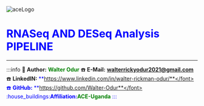 ![aceLogo](https://hackmd.io/_uploads/SJpe8ioFR.png)
# <font color="blue">**RNASeq AND DESeq Analysis PIPELINE**</font>
---
:::info
:book: **Author:** <font color='green'>**Walter Odur**</font>
:phone: **E-Mail:** <font color='blue'>**walterrickyodur2021@gmail.com**</font>
:phone: **LinkedIN:** <font color='blue'>**https://www.linkedin.com/in/walter-rickman-odur/**</font>
:phone: **GitHub:** <font color='blue'>**https://github.com/Walter-Odur**</font>
:house_buildings:**Affiliation:**<font color='green'>**ACE-Uganda**</font>
:::
